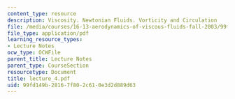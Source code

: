 ```yaml
---
content_type: resource
description: Viscosity. Newtonian Fluids. Vorticity and Circulation
file: /media/courses/16-13-aerodynamics-of-viscous-fluids-fall-2003/99fd149b28167f802c610e3d2d889d63_lecture_4.pdf
file_type: application/pdf
learning_resource_types:
- Lecture Notes
ocw_type: OCWFile
parent_title: Lecture Notes
parent_type: CourseSection
resourcetype: Document
title: lecture_4.pdf
uid: 99fd149b-2816-7f80-2c61-0e3d2d889d63
---
```

